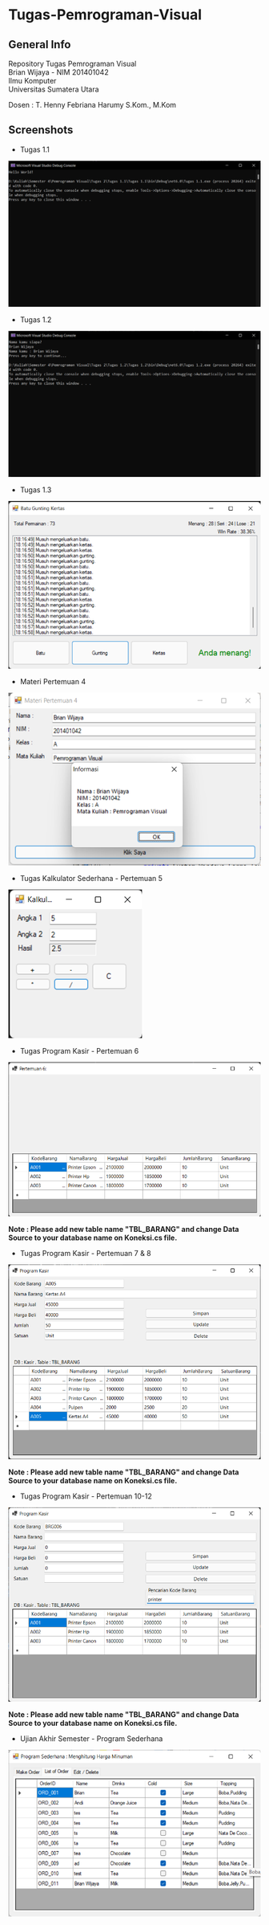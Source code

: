 # Tugas-Pemrograman-Visual

## General Info
Repository Tugas Pemrograman Visual  
Brian Wijaya - NIM 201401042  
Ilmu Komputer  
Universitas Sumatera Utara  

Dosen : T. Henny Febriana Harumy S.Kom., M.Kom  

## Screenshots
* Tugas 1.1

![alt text](https://github.com/briannzw/Tugas-Pemrograman-Visual/blob/master/Screenshot%20Tugas%201.1.png "Screenshot Tugas 1.1")

* Tugas 1.2

![alt text](https://github.com/briannzw/Tugas-Pemrograman-Visual/blob/master/Screenshot%20Tugas%201.2.png "Screenshot Tugas 1.2")

* Tugas 1.3

![alt text](https://github.com/briannzw/Tugas-Pemrograman-Visual/blob/master/Screenshot%20Tugas%201.3.png "Screenshot Tugas 1.3")

* Materi Pertemuan 4

![alt_text](https://github.com/briannzw/Tugas-Pemrograman-Visual/blob/master/Screenshot%20Materi%20Pertemuan%204.png "Screenshot Materi Pertemuan 4")

* Tugas Kalkulator Sederhana - Pertemuan 5

![alt_text](https://github.com/briannzw/Tugas-Pemrograman-Visual/blob/master/Screenshot%20Tugas%20Kalkulator%20-%20Pertemuan%205.png "Screenshot Tugas Kalkualtor Sederhana")

* Tugas Program Kasir - Pertemuan 6

![alt_text](https://github.com/briannzw/Tugas-Pemrograman-Visual/blob/master/Screenshot%20Tugas%20Kasir%20-%20Pertemuan%206.png "Screenshot Tugas Program Kasir")

**Note : Please add new table name "TBL_BARANG" and change Data Source to your database name on Koneksi.cs file.**

* Tugas Program Kasir - Pertemuan 7 & 8

![alt_text](https://github.com/briannzw/Tugas-Pemrograman-Visual/blob/master/Screenshot%20Tugas%20Kasir%20-%20Pertemuan%207%20%26%208.png "Screenshot Tugas Program Kasir - 2")

**Note : Please add new table name "TBL_BARANG" and change Data Source to your database name on Koneksi.cs file.**

* Tugas Program Kasir - Pertemuan 10-12

![alt_text](https://github.com/briannzw/Tugas-Pemrograman-Visual/blob/master/Screenshot%20Tugas%20Kasir%20-%20Pertemuan%2010-12.png)

**Note : Please add new table name "TBL_BARANG" and change Data Source to your database name on Koneksi.cs file.**

* Ujian Akhir Semester - Program Sederhana

![alt_text](https://github.com/briannzw/Tugas-Pemrograman-Visual/blob/master/Screenshot%20Ujian%20Akhr%20Semester.png "Screenshot Ujian Akhir Semester")
